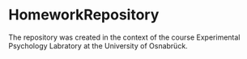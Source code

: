 # HomeworkRepository

The repository was created in the context of the course Experimental Psychology Labratory at the University of Osnabrück.
